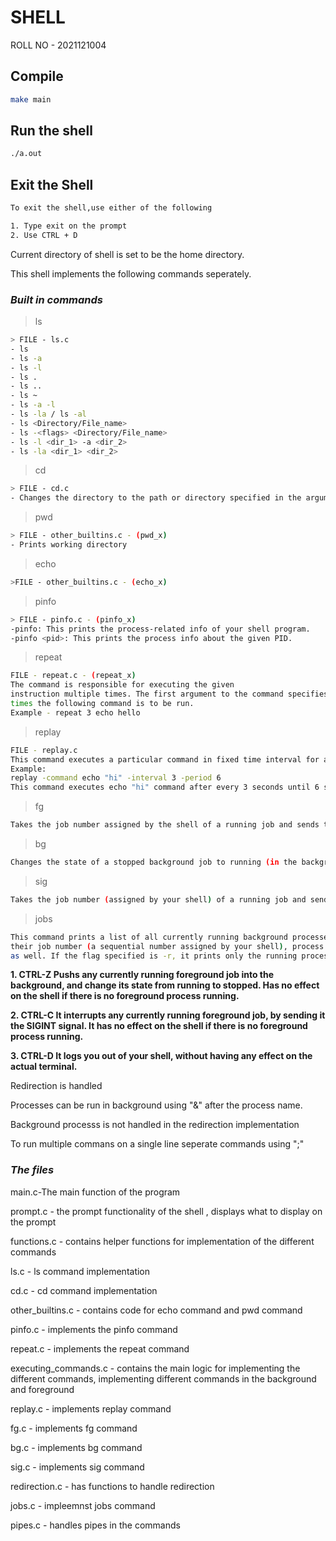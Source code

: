 # SHELL
ROLL NO - 2021121004

## Compile
```sh
make main
```

## Run the shell
```sh
./a.out
```

## Exit the Shell
```sh
To exit the shell,use either of the following

1. Type exit on the prompt
2. Use CTRL + D 
```


Current directory of shell is set to be the home directory.


This shell implements the following commands seperately.
### ***Built in commands***

>ls


```sh
> FILE - ls.c
- ls
- ls -a
- ls -l
- ls .
- ls ..
- ls ~
- ls -a -l
- ls -la / ls -al
- ls <Directory/File_name>
- ls -<flags> <Directory/File_name>
- ls -l <dir_1> -a <dir_2>
- ls -la <dir_1> <dir_2>
```


 
>cd
```sh
> FILE - cd.c 
- Changes the directory to the path or directory specified in the argument
```
>pwd
```sh
> FILE - other_builtins.c - (pwd_x)
- Prints working directory
```


>echo
```sh
>FILE - other_builtins.c - (echo_x)
```


>pinfo   
```sh
> FILE - pinfo.c - (pinfo_x)
-pinfo: This prints the process-related info of your shell program. 
-pinfo <pid>: This prints the process info about the given PID.
```


>repeat
```sh
FILE - repeat.c - (repeat_x)
The command is responsible for executing the given
instruction multiple times. The first argument to the command specifies the number of
times the following command is to be run. 
Example - repeat 3 echo hello
```

>replay
```sh
FILE - replay.c 
This command executes a particular command in fixed time interval for a certain period.
Example:
replay -command echo "hi" -interval 3 -period 6
This command executes echo "hi" command after every 3 seconds until 6 seconds are elapsed.
```



>fg
```sh
Takes the job number assigned by the shell of a running job and sends the signal corresponding to signal number to that process. 
```

>bg
```sh
Changes the state of a stopped background job to running (in the background).Does nothing if the job is already running in the background.
```
>sig
```sh
Takes the job number (assigned by your shell) of a running job and sends the signal corresponding to signal number to that process. 
```

>jobs
```sh
This command prints a list of all currently running background processes spawned by the shell in alphabetical order of the command name, along with
their job number (a sequential number assigned by your shell), process ID and their state, which can either be running or stopped. Flags can be specified
as well. If the flag specified is -r, it prints only the running processes else if the flag is -s ,it prints the stopped processes only.
```

**1. CTRL-Z 
Pushs any currently running foreground job into the background, and change its state from running to stopped. 
Has no effect on the shell if there is no foreground process running.**

**2. CTRL-C 
It interrupts any currently running foreground job, by sending it the SIGINT signal.
It has no effect on the shell if there is no foreground
process running.**

**3. CTRL-D 
It logs you out of your shell, without having any effect on the actual terminal.**


Redirection is handled

Processes can be run in background using "&" after the process name.

Background processs is not handled in the redirection implementation

To run multiple commans on a single line seperate commands using ";"
 
### ***The files***

main.c-The main function of the program

prompt.c  -  the prompt functionality of the shell , displays what to display on the prompt

functions.c - contains helper functions for implementation of the different commands

ls.c - ls command implementation

cd.c  - cd command implementation

other_builtins.c - contains code for echo command and pwd command

pinfo.c - implements the pinfo command

repeat.c - implements the repeat command

executing_commands.c - contains the main logic for implementing the different commands, implementing different commands in the background and foreground

replay.c - implements replay command

fg.c - implements fg command

bg.c - implements bg command

sig.c - implements sig command

redirection.c - has functions to handle redirection

jobs.c - impleemnst jobs command

pipes.c - handles pipes in the commands